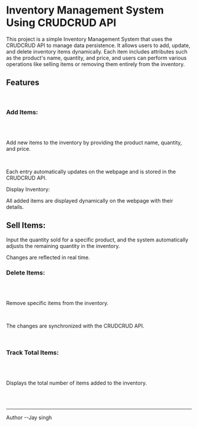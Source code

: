 <h1>Inventory Management System Using CRUDCRUD API</h1>
<p>This project is a simple Inventory Management System that uses the CRUDCRUD API to manage data persistence. It allows users to add, update, and delete inventory items dynamically. Each item includes attributes such as the product's name, quantity, and price, and users can perform various operations like selling items or removing them entirely from the inventory.</p>
<h2>Features</h2><br>
<h3>Add Items:</h3><br><br>

<p>Add new items to the inventory by providing the product name, quantity, and price.</p><br>
<p>Each entry automatically updates on the webpage and is stored in the CRUDCRUD API.</p>
<p>Display Inventory:
</p>
<p>All added items are displayed dynamically on the webpage with their details.</p>
<h2>Sell Items:</h2>

<p>Input the quantity sold for a specific product, and the system automatically adjusts the remaining quantity in the inventory.</p>
<p>Changes are reflected in real time.</p>
<h3>Delete Items:</h3><br><br>
<p>Remove specific items from the inventory.</p><br>
<p>The changes are synchronized with the CRUDCRUD API.</p><br>
<h3>Track Total Items:</h3><br><br>

<p>Displays the total number of items added to the inventory.
</p>
<br><br><hr>
Author --Jay singh

